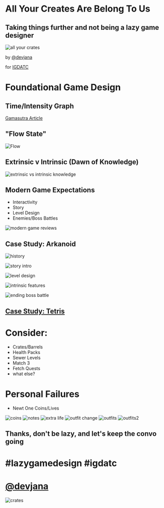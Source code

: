 All Your Creates Are Belong To Us
=================================
Taking things further and not being a lazy game designer
--------------------------------------------------------
![all your crates](images/allYourCrates.png)

by [@devjana](https://twitter.com/devjana)

for [IGDATC](http://www.igdatc.org/)

Foundational Game Design
========================

Time/Intensity Graph
--------------------
[Gamasutra Article](http://www.gamasutra.com/blogs/DevJana/20121127/182334/Back_to_basics__IntensityTime_graphs_and_balancing.php)

"Flow State"
------------
![Flow](images/flow.png)

Extrinsic v Intrinsic (Dawn of Knowledge)
-----------------------------------------
![extrinsic vs intrinsic knowledge](images/extrinsicVsIntrinsic.png)

Modern Game Expectations
------------------------
* Interactivity
* Story
* Level Design
* Enemies/Boss Battles

![modern game reviews](images/modernReviews.png)

Case Study: Arkanoid
--------------------

![history](images/arkanoid_0_history.png)

![story intro](images/arkanoid_1_storyIntro.png)

![level design](images/arkanoid_2_levelDesign.png)

![intrinsic features](images/arkanoid_3_features.png)

![ending boss battle](images/arkanoid_4_storyEnding.png)


[Case Study: Tetris](http://www.gamasutra.com/blogs/DevJana/20150202/182335/Why_is_Tetris_a_mathematically_perfect_game_design_that_requires_no_tutorial.php)
--------------------

Consider:
=========
* Crates/Barrels
* Health Packs
* Sewer Levels
* Match 3
* Fetch Quests  
* what else?

Personal Failures
=================
* Newt One Coins/Lives

![coins](http://i.imgur.com/IzUyEZX.gif)
![notes](http://i.giphy.com/zmgRgFI3Xtvj2.gif)
![extra life](http://i.giphy.com/cB4ukcrbK9lfi.gif)
![outfit change](http://i.giphy.com/Ev4FgzPIlk3Hq.gif)
![outfits](images/outfits.png)
![outfits2](images/outfits2.png)

Thanks, don't be lazy, and let's keep the convo going
-----------------------------------------------------
\#lazygamedesign \#igdatc
=========================
[@devjana](https://twitter.com/devjana)
=========================
![crates](images/crates.jpg)
